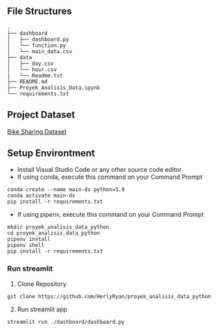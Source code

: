 ## File Structures
```
.
├── dashboard
│   ├── dashboard.py
│   └── function.py
│   └── main_data.csv
├── data
│   ├── day.csv
│   └── hour.csv
|   └── Readme.txt
├── README.md
├── Proyek_Analisis_Data.ipynb
└── requirements.txt
```

## Project Dataset
[Bike Sharing Dataset](https://drive.google.com/file/d/1RaBmV6Q6FYWU4HWZs80Suqd7KQC34diQ/view?usp=sharing)

## Setup Environtment
- Install Visual Studio Code or any other source code editor
- If using conda, execute this command on your Command Prompt
```
conda create --name main-ds python=3.9
conda activate main-ds
pip install -r requirements.txt
```
- If using pipenv, execute this command on your Command Prompt
```
mkdir proyek_analisis_data_python
cd proyek_analisis_data_python
pipenv install
pipenv shell
pip install -r requirements.txt
```

### Run streamlit
1. Clone Repository
```
git clone https://github.com/HerlyRyan/proyek_analisis_data_python
```
2. Run streamlit app
```
streamlit run ./dashboard/dashboard.py
```